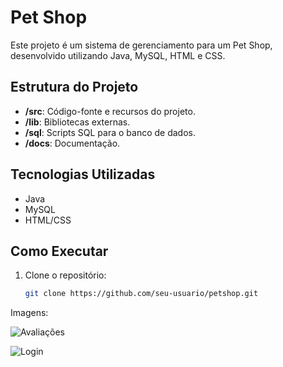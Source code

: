 # Pet Shop

Este projeto é um sistema de gerenciamento para um Pet Shop, desenvolvido utilizando Java, MySQL, HTML e CSS.

## Estrutura do Projeto

- **/src**: Código-fonte e recursos do projeto.
- **/lib**: Bibliotecas externas.
- **/sql**: Scripts SQL para o banco de dados.
- **/docs**: Documentação.

## Tecnologias Utilizadas

- Java
- MySQL
- HTML/CSS

## Como Executar

1. Clone o repositório:
   ```bash
   git clone https://github.com/seu-usuario/petshop.git
Imagens:



![Avaliações](https://github.com/EduardoRSaless/Pet-Shop-Caramelo-s/assets/159092591/50c2488c-d1d0-40ee-b224-c44476ce817e)



![Login](https://github.com/EduardoRSaless/Pet-Shop-Caramelo-s/assets/159092591/93ff53c1-c357-431d-a4a1-fb9d644dbcfe)


